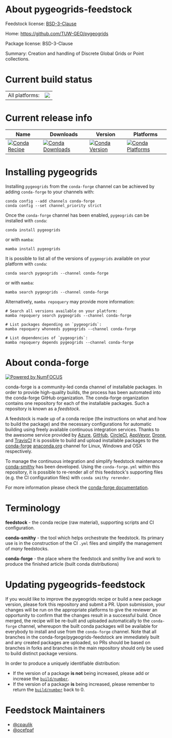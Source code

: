About pygeogrids-feedstock
==========================

Feedstock license: [BSD-3-Clause](https://github.com/conda-forge/pygeogrids-feedstock/blob/main/LICENSE.txt)

Home: https://github.com/TUW-GEO/pygeogrids

Package license: BSD-3-Clause

Summary: Creation and handling of Discrete Global Grids or Point collections.

Current build status
====================


<table><tr><td>All platforms:</td>
    <td>
      <a href="https://dev.azure.com/conda-forge/feedstock-builds/_build/latest?definitionId=4904&branchName=main">
        <img src="https://dev.azure.com/conda-forge/feedstock-builds/_apis/build/status/pygeogrids-feedstock?branchName=main">
      </a>
    </td>
  </tr>
</table>

Current release info
====================

| Name | Downloads | Version | Platforms |
| --- | --- | --- | --- |
| [![Conda Recipe](https://img.shields.io/badge/recipe-pygeogrids-green.svg)](https://anaconda.org/conda-forge/pygeogrids) | [![Conda Downloads](https://img.shields.io/conda/dn/conda-forge/pygeogrids.svg)](https://anaconda.org/conda-forge/pygeogrids) | [![Conda Version](https://img.shields.io/conda/vn/conda-forge/pygeogrids.svg)](https://anaconda.org/conda-forge/pygeogrids) | [![Conda Platforms](https://img.shields.io/conda/pn/conda-forge/pygeogrids.svg)](https://anaconda.org/conda-forge/pygeogrids) |

Installing pygeogrids
=====================

Installing `pygeogrids` from the `conda-forge` channel can be achieved by adding `conda-forge` to your channels with:

```
conda config --add channels conda-forge
conda config --set channel_priority strict
```

Once the `conda-forge` channel has been enabled, `pygeogrids` can be installed with `conda`:

```
conda install pygeogrids
```

or with `mamba`:

```
mamba install pygeogrids
```

It is possible to list all of the versions of `pygeogrids` available on your platform with `conda`:

```
conda search pygeogrids --channel conda-forge
```

or with `mamba`:

```
mamba search pygeogrids --channel conda-forge
```

Alternatively, `mamba repoquery` may provide more information:

```
# Search all versions available on your platform:
mamba repoquery search pygeogrids --channel conda-forge

# List packages depending on `pygeogrids`:
mamba repoquery whoneeds pygeogrids --channel conda-forge

# List dependencies of `pygeogrids`:
mamba repoquery depends pygeogrids --channel conda-forge
```


About conda-forge
=================

[![Powered by
NumFOCUS](https://img.shields.io/badge/powered%20by-NumFOCUS-orange.svg?style=flat&colorA=E1523D&colorB=007D8A)](https://numfocus.org)

conda-forge is a community-led conda channel of installable packages.
In order to provide high-quality builds, the process has been automated into the
conda-forge GitHub organization. The conda-forge organization contains one repository
for each of the installable packages. Such a repository is known as a *feedstock*.

A feedstock is made up of a conda recipe (the instructions on what and how to build
the package) and the necessary configurations for automatic building using freely
available continuous integration services. Thanks to the awesome service provided by
[Azure](https://azure.microsoft.com/en-us/services/devops/), [GitHub](https://github.com/),
[CircleCI](https://circleci.com/), [AppVeyor](https://www.appveyor.com/),
[Drone](https://cloud.drone.io/welcome), and [TravisCI](https://travis-ci.com/)
it is possible to build and upload installable packages to the
[conda-forge](https://anaconda.org/conda-forge) [anaconda.org](https://anaconda.org/)
channel for Linux, Windows and OSX respectively.

To manage the continuous integration and simplify feedstock maintenance
[conda-smithy](https://github.com/conda-forge/conda-smithy) has been developed.
Using the ``conda-forge.yml`` within this repository, it is possible to re-render all of
this feedstock's supporting files (e.g. the CI configuration files) with ``conda smithy rerender``.

For more information please check the [conda-forge documentation](https://conda-forge.org/docs/).

Terminology
===========

**feedstock** - the conda recipe (raw material), supporting scripts and CI configuration.

**conda-smithy** - the tool which helps orchestrate the feedstock.
                   Its primary use is in the construction of the CI ``.yml`` files
                   and simplify the management of *many* feedstocks.

**conda-forge** - the place where the feedstock and smithy live and work to
                  produce the finished article (built conda distributions)


Updating pygeogrids-feedstock
=============================

If you would like to improve the pygeogrids recipe or build a new
package version, please fork this repository and submit a PR. Upon submission,
your changes will be run on the appropriate platforms to give the reviewer an
opportunity to confirm that the changes result in a successful build. Once
merged, the recipe will be re-built and uploaded automatically to the
`conda-forge` channel, whereupon the built conda packages will be available for
everybody to install and use from the `conda-forge` channel.
Note that all branches in the conda-forge/pygeogrids-feedstock are
immediately built and any created packages are uploaded, so PRs should be based
on branches in forks and branches in the main repository should only be used to
build distinct package versions.

In order to produce a uniquely identifiable distribution:
 * If the version of a package **is not** being increased, please add or increase
   the [``build/number``](https://docs.conda.io/projects/conda-build/en/latest/resources/define-metadata.html#build-number-and-string).
 * If the version of a package **is** being increased, please remember to return
   the [``build/number``](https://docs.conda.io/projects/conda-build/en/latest/resources/define-metadata.html#build-number-and-string)
   back to 0.

Feedstock Maintainers
=====================

* [@cpaulik](https://github.com/cpaulik/)
* [@ocefpaf](https://github.com/ocefpaf/)

